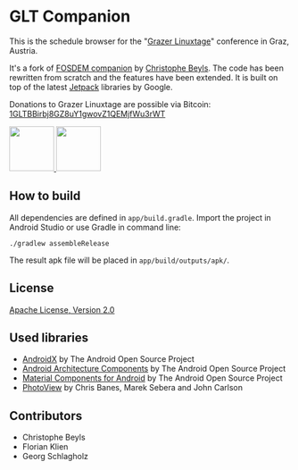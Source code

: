 # GLT Companion

This is the schedule browser for the "[Grazer Linuxtage](https://linuxtage.at)" conference in Graz, Austria.

It's a fork of [FOSDEM companion](https://github.com/cbeyls/fosdem-companion-android) by [Christophe Beyls](https://github.com/cbeyls). The code has been rewritten from scratch and the features have been extended. It is built on top of the latest [Jetpack](https://developer.android.com/jetpack/) libraries by Google.

Donations to Grazer Linuxtage are possible via Bitcoin: [1GLTBBirbj8GZ8uY1gwovZ1QEMjfWu3rWT](bitcoin:1GLTBBirbj8GZ8uY1gwovZ1QEMjfWu3rWT)

<a href="https://f-droid.org/repository/browse/?fdfilter=fosdem&fdid=be.digitalia.fosdem" target="_blank">
  <img src="https://f-droid.org/badge/get-it-on.png" height="80"/>
</a>
<a href="https://play.google.com/store/apps/details?id=be.digitalia.fosdem" target="_blank">
  <img src="https://play.google.com/intl/en_us/badges/images/generic/en-play-badge.png" height="80"/>
</a>

## How to build

All dependencies are defined in ```app/build.gradle```. Import the project in Android Studio or use Gradle in command line:

```
./gradlew assembleRelease
```

The result apk file will be placed in ```app/build/outputs/apk/```.

## License

[Apache License, Version 2.0](http://www.apache.org/licenses/LICENSE-2.0)

## Used libraries

* [AndroidX](https://developer.android.com/jetpack/androidx/) by The Android Open Source Project
* [Android Architecture Components](https://developer.android.com/topic/libraries/architecture/) by The Android Open Source Project
* [Material Components for Android](https://material.io/develop/android/) by The Android Open Source Project
* [PhotoView](https://github.com/chrisbanes/PhotoView) by Chris Banes, Marek Sebera and John Carlson

## Contributors

* Christophe Beyls
* Florian Klien
* Georg Schlagholz